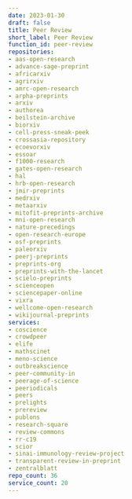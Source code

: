 ```yaml
---
date: 2023-01-30
draft: false
title: Peer Review
short_label: Peer Review
function_id: peer-review
repositories:
- aas-open-research
- advance-sage-preprint
- africarxiv
- agrirxiv
- amrc-open-research
- arpha-preprints
- arxiv
- authorea
- beilstein-archive
- biorxiv
- cell-press-sneak-peek
- crossasia-repository
- ecoevorxiv
- essoar
- f1000-research
- gates-open-research
- hal
- hrb-open-research
- jmir-preprints
- medrxiv
- metaarxiv
- mitofit-preprints-archive
- mni-open-research
- nature-precedings
- open-research-europe
- osf-preprints
- paleorxiv
- peerj-preprints
- preprints-org
- preprints-with-the-lancet
- scielo-preprints
- scienceopen
- sciencepaper-online
- vixra
- wellcome-open-research
- wikijournal-preprints
services:
- coscience
- crowdpeer
- elife
- mathscinet
- meno-science
- outbreakscience
- peer-community-in
- peerage-of-science
- peeriodicals
- peers
- prelights
- prereview
- publons
- research-square
- review-commons
- rr-c19
- scior
- sinai-immunology-review-project
- transparent-review-in-preprint
- zentralblatt
repo_count: 36
service_count: 20
---
```



